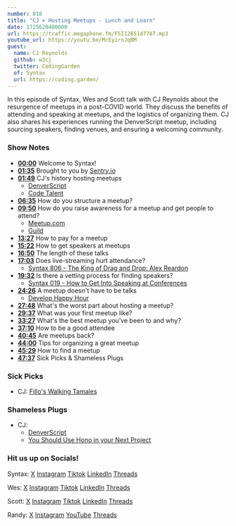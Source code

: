 ```yaml
---
number: 818
title: "CJ × Hosting Meetups - Lunch and Learn"
date: 1725620400000
url: https://traffic.megaphone.fm/FSI1265147787.mp3
youtube_url: https://youtu.be/McEyirnJqBM
guest:
  name: CJ Reynolds
  github: w3cj
  twitter: CodingGarden
  of: Syntax
  url: https://coding.garden/
---
```


In this episode of Syntax, Wes and Scott talk with CJ Reynolds about the resurgence of meetups in a post-COVID world. They discuss the benefits of attending and speaking at meetups, and the logistics of organizing them. CJ also shares his experiences running the DenverScript meetup, including sourcing speakers, finding venues, and ensuring a welcoming community.

### Show Notes

* **[00:00](#t=00:00)** Welcome to Syntax!
* **[01:35](#t=01:35)** Brought to you by [Sentry.io](https://sentry.io)
* **[01:49](#t=01:49)** CJ's history hosting meetups
  * [DenverScript](https://denverscript.com/)
  * [Code Talent](https://www.code-talent.com/)
* **[06:35](#t=06:35)** How do you structure a meetup?
* **[09:50](#t=09:50)** How do you raise awareness for a meetup and get people to attend?
  * [Meetup.com](https://meetup.com)
  * [Guild](https://guild.host/)
* **[13:27](#t=13:27)** How to pay for a meetup
* **[15:22](#t=15:22)** How to get speakers at meetups
* **[16:50](#t=16:50)** The length of these talks
* **[17:03](#t=17:03)** Does live-streaming hurt attendance?
  * [Syntax 806 - The King of Drag and Drop: Alex Reardon](https://syntax.fm/show/806/the-king-of-drag-and-drop-alex-reardon)
* **[19:32](#t=19:32)** Is there a vetting process for finding speakers?
  * [Syntax 019 - How to Get Into Speaking at Conferences](https://syntax.fm/show/19/how-to-get-into-speaking-at-conferences)
* **[24:26](#t=24:26)** A meetup doesn't have to be talks
  * [Develop Happy Hour](https://www.meetup.com/develop-happy-hour/)
* **[27:48](#t=27:48)** What's the worst part about hosting a meetup?
* **[29:37](#t=29:37)** What was your first meetup like?
* **[33:27](#t=33:27)** What's the best meetup you’ve been to and why?
* **[37:10](#t=37:10)** How to be a good attendee
* **[40:45](#t=40:45)** Are meetups back?
* **[44:00](#t=44:00)** Tips for organizing a great meetup
* **[45:29](#t=45:29)** How to find a meetup
* **[47:37](#t=47:37)** Sick Picks & Shameless Plugs

### Sick Picks

- CJ: [Fillo's Walking Tamales](https://www.fillos.com/pages/walking-tamales?srsltid=AfmBOopCEmXcB7Xp253yDJ7AOzE697ElhaB4HkigLdcXiXFdC9ITu-QB)

### Shameless Plugs

- CJ:
  * [DenverScript](https://denverscript.com/)
  * [You Should Use Hono in your Next Project](https://youtu.be/sYZW8TK2IV4?si=zOYGQdH9NVXuboRb)

### Hit us up on Socials!

Syntax: [X](https://twitter.com/syntaxfm) [Instagram](https://www.instagram.com/syntax_fm/) [Tiktok](https://www.tiktok.com/@syntaxfm) [LinkedIn](https://www.linkedin.com/company/96077407/admin/feed/posts/) [Threads](https://www.threads.net/@syntax_fm)

Wes: [X](https://twitter.com/wesbos) [Instagram](https://www.instagram.com/wesbos/) [Tiktok](https://www.tiktok.com/@wesbos) [LinkedIn](https://www.linkedin.com/in/wesbos/) [Threads](https://www.threads.net/@wesbos)

Scott: [X](https://twitter.com/stolinski) [Instagram](https://www.instagram.com/stolinski/) [Tiktok](https://www.tiktok.com/@stolinski) [LinkedIn](https://www.linkedin.com/in/stolinski/) [Threads](https://www.threads.net/@stolinski)

Randy: [X](https://twitter.com/randyrektor) [Instagram](https://www.instagram.com/randyrektor/) [YouTube](https://www.youtube.com/@randyrektor) [Threads](https://www.threads.net/@randyrektor)